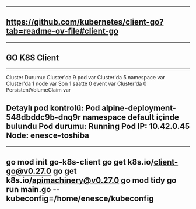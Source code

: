 -----------------------------------
https://github.com/kubernetes/client-go?tab=readme-ov-file#client-go
-----------------------------------
-----------------------------------
GO K8S Client
-----------------------------------
-----------------------------------
Cluster Durumu:
Cluster'da 9 pod var
Cluster'da 5 namespace var
Cluster'da 1 node var
Son 1 saatte 0 event var
Cluster'da 0 PersistentVolumeClaim var

Detaylı pod kontrolü:
Pod alpine-deployment-548dbddc9b-dnq9r namespace default içinde bulundu
Pod durumu: Running
Pod IP: 10.42.0.45
Node: enesce-toshiba
-----------------------------------
-----------------------------------
go mod init go-k8s-client
go get k8s.io/client-go@v0.27.0
go get k8s.io/apimachinery@v0.27.0
go mod tidy
go run main.go --kubeconfig=/home/enesce/kubeconfig
-----------------------------------

